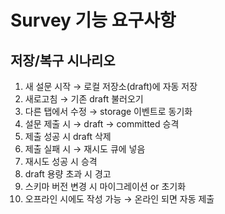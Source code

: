 # Survey 기능 요구사항

## 저장/복구 시나리오
1. 새 설문 시작 → 로컬 저장소(draft)에 자동 저장
2. 새로고침 → 기존 draft 불러오기
3. 다른 탭에서 수정 → storage 이벤트로 동기화
4. 설문 제출 시 → draft → committed 승격
5. 제출 성공 시 draft 삭제
6. 제출 실패 시 → 재시도 큐에 넣음
7. 재시도 성공 시 승격
8. draft 용량 초과 시 경고
9. 스키마 버전 변경 시 마이그레이션 or 초기화
10. 오프라인 시에도 작성 가능 → 온라인 되면 자동 제출
